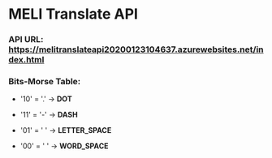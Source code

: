# MELI Translate API

### API URL: https://melitranslateapi20200123104637.azurewebsites.net/index.html

### Bits-Morse Table: ###

* '10' = '.' -> **DOT**

* '11' = '-' -> **DASH**

* '01' = ' ' -> **LETTER_SPACE**

* '00' = '  ' -> **WORD_SPACE**

